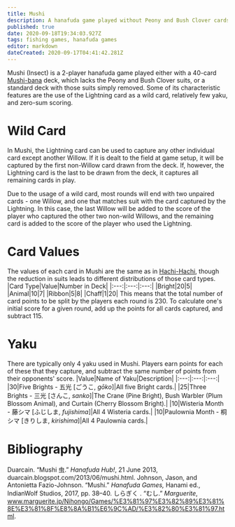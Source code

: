 ```yaml
---
title: Mushi
description: A hanafuda game played without Peony and Bush Clover cards
published: true
date: 2020-09-18T19:34:03.927Z
tags: fishing games, hanafuda games
editor: markdown
dateCreated: 2020-09-17T04:41:42.281Z
---
```


Mushi (Insect) is a 2-player hanafuda game played either with a 40-card [Mushi-bana](/en/hanafuda/patterns/mushibana) deck, which lacks the Peony and Bush Clover suits, or a standard deck with those suits simply removed. Some of its characteristic features are the use of the Lightning card as a wild card, relatively few yaku, and zero-sum scoring.

# Wild Card
In Mushi, the Lightning card can be used to capture any other individual card except another Willow. If it is dealt to the field at game setup, it will be captured by the first non-Willow card drawn from the deck. If, however, the Lightning card is the last to be drawn from the deck, it captures all remaining cards in play.

Due to the usage of a wild card, most rounds will end with two unpaired cards - one Willow, and one that matches suit with the card captured by the Lightning. In this case, the last Willow will be added to the score of the player who captured the other two non-wild Willows, and the remaining card is added to the score of the player who used the Lightning.
# Card Values
The values of each card in Mushi are the same as in [Hachi-Hachi](/en/hanafuda/games/hachi-hachi), though the reduction in suits leads to different distributions of those card types.
|Card Type|Value|Number in Deck|
|:---:|:---:|:---:|
|Bright|20|5|
|Animal|10|7|
|Ribbon|5|8|
|Chaff|1|20|
This means that the total number of card points to be split by the players each round is 230. To calculate one's initial score for a given round, add up the points for all cards captured, and subtract 115.
# Yaku
There are typically only 4 yaku used in Mushi. Players earn points for each of these that they capture, and subtract the same number of points from their opponents' score.
|Value|Name of Yaku|Description|
|:---:|:---:|:---:|
|30|Five Brights - 五光 [ごうこ, *gōko*]|All five Bright cards.|
|25|Three Brights - 三光 [さんこ, *sanko*]|The Crane (Pine Bright), Bush Warbler (Plum Blossom Animal), and Curtain (Cherry Blossom Bright).|
|10|Wisteria Month - 藤シマ [ふじしま, *fujishima*]|All 4 Wisteria cards.|
|10|Paulownia Month - 桐シマ [きりしま, *kirishima*]|All 4 Paulownia cards.|
# Bibliography
Duarcain. “Mushi 虫.” *Hanafuda Hub!*, 21 June 2013, duarcain.blogspot.com/2013/06/mushi.html.
Johnson, Jason, and Antonietta Fazio-Johnson. “Mushi.” *Hanafuda Games,* Hanami ed., IndianWolf Studios, 2017, pp. 38–40. 
しらぎく . “むし.” *Marguerite*, www.marguerite.jp/Nihongo/Games/%E3%81%97%E3%82%89%E3%81%8E%E3%81%8F%E8%8A%B1%E6%9C%AD/%E3%82%80%E3%81%97.html. 

